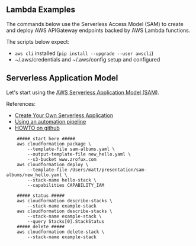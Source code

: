 ## Lambda Examples

The commands below use the Serverless Access Model (SAM) to create
and deploy AWS APIGateway endpoints backed by AWS Lambda functions.

The scripts below expect:
- `aws cli` installed (`pip install --upgrade --user awscli`)
- ~/.aws/credentials and ~/.aws/config setup and configured

## Serverless Application Model
Let's start using the [AWS Serverless Application Model (SAM)](https://aws.amazon.com/blogs/compute/introducing-simplified-serverless-application-deplyoment-and-management/).

References:
- [Create Your Own Serverless Application](http://docs.aws.amazon.com/lambda/latest/dg/serverless-deploy-wt.html)
- [Using an automation pipeline](http://docs.aws.amazon.com/lambda/latest/dg/automating-deployment.html)
- [HOWTO on github](https://github.com/awslabs/serverless-application-model/blob/master/HOWTO.md)


```shell
    ##### start here #####
    aws cloudformation package \
        --template-file sam-albums.yaml \
        --output-template-file new_hello.yaml \
        --s3-bucket www.zrofux.com
    aws cloudformation deploy \
        --template-file /Users/matt/presentation/sam-albums/new_hello.yaml \
        --stack-name hello-stack \
        --capabilities CAPABILITY_IAM

    ##### status #####
    aws cloudformation describe-stacks \
        --stack-name example-stack
    aws cloudformation describe-stacks \
        --stack-name example-stack \
        --query Stacks[0].StackStatus
    ##### delete #####
    aws cloudformation delete-stack \
        --stack-name example-stack
```
